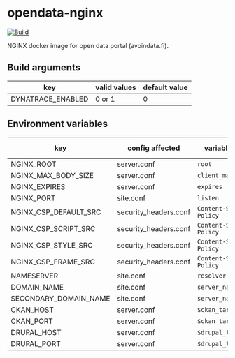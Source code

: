 # opendata-nginx
[![Build](https://github.com/vrk-kpa/opendata-nginx/actions/workflows/main.yml/badge.svg)](https://github.com/vrk-kpa/opendata-nginx/actions/workflows/main.yml)

NGINX docker image for open data portal (avoindata.fi). 

## Build arguments

| key | valid values | default value |
| --- | ------------ | ------------- |
| DYNATRACE_ENABLED | 0 or 1 | 0 |

## Environment variables

| key | config affected | variable affected | default value |
| --- | --------------- | ----------------- | ------------- |
| NGINX_ROOT | server.conf | `root` | - |
| NGINX_MAX_BODY_SIZE | server.conf | `client_max_body_size` | - |
| NGINX_EXPIRES | server.conf | `expires` | - |
| NGINX_PORT | site.conf | `listen` | - |
| NGINX_CSP_DEFAULT_SRC | security_headers.conf | `Content-Security-Policy` | - |
| NGINX_CSP_SCRIPT_SRC | security_headers.conf | `Content-Security-Policy` | - |
| NGINX_CSP_STYLE_SRC | security_headers.conf | `Content-Security-Policy` | - |
| NGINX_CSP_FRAME_SRC | security_headers.conf | `Content-Security-Policy` | - |
| NAMESERVER | site.conf | `resolver` | - |
| DOMAIN_NAME | site.conf | `server_name` | - |
| SECONDARY_DOMAIN_NAME | site.conf | `server_name` | - |
| CKAN_HOST | server.conf | `$ckan_target` | - |
| CKAN_PORT | server.conf | `$ckan_target` | - |
| DRUPAL_HOST | server.conf | `$drupal_target` | - |
| DRUPAL_PORT | server.conf | `$drupal_target` | - |
